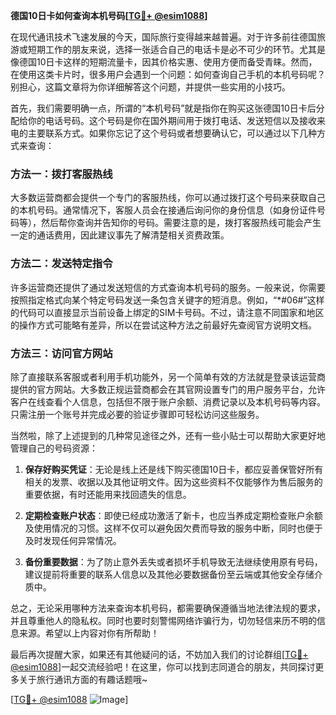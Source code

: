 **德国10日卡如何查询本机号码[[TG💪+ @esim1088](https://t.me/s/esim1088)]**

在现代通讯技术飞速发展的今天，国际旅行变得越来越普遍。对于许多前往德国旅游或短期工作的朋友来说，选择一张适合自己的电话卡是必不可少的环节。尤其是像德国10日卡这样的短期流量卡，因其价格实惠、使用方便而备受青睐。然而，在使用这类卡片时，很多用户会遇到一个问题：如何查询自己手机的本机号码呢？别担心，这篇文章将为你详细解答这个问题，并提供一些实用的小技巧。

首先，我们需要明确一点，所谓的“本机号码”就是指你在购买这张德国10日卡后分配给你的电话号码。这个号码是你在国外期间用于拨打电话、发送短信以及接收来电的主要联系方式。如果你忘记了这个号码或者想要确认它，可以通过以下几种方式来查询：

### 方法一：拨打客服热线

大多数运营商都会提供一个专门的客服热线，你可以通过拨打这个号码来获取自己的本机号码。通常情况下，客服人员会在接通后询问你的身份信息（如身份证件号码等），然后帮你查询并告知你的号码。需要注意的是，拨打客服热线可能会产生一定的通话费用，因此建议事先了解清楚相关资费政策。

### 方法二：发送特定指令

许多运营商还提供了通过发送短信的方式查询本机号码的服务。一般来说，你需要按照指定格式向某个特定号码发送一条包含关键字的短消息。例如，“*#06#”这样的代码可以直接显示当前设备上绑定的SIM卡号码。不过，请注意不同国家和地区的操作方式可能略有差异，所以在尝试这种方法之前最好先查阅官方说明文档。

### 方法三：访问官方网站

除了直接联系客服或者利用手机功能外，另一个简单有效的方法就是登录该运营商提供的官方网站。大多数正规运营商都会在其官网设置专门的用户服务平台，允许客户在线查看个人信息，包括但不限于账户余额、消费记录以及本机号码等内容。只需注册一个账号并完成必要的验证步骤即可轻松访问这些服务。

当然啦，除了上述提到的几种常见途径之外，还有一些小贴士可以帮助大家更好地管理自己的号码资源：

1. **保存好购买凭证**：无论是线上还是线下购买德国10日卡，都应妥善保管好所有相关的发票、收据以及其他证明文件。因为这些资料不仅能够作为售后服务的重要依据，有时还能用来找回遗失的信息。
   
2. **定期检查账户状态**：即使已经成功激活了新卡，也应当养成定期检查账户余额及使用情况的习惯。这样不仅可以避免因欠费而导致的服务中断，同时也便于及时发现任何异常情况。

3. **备份重要数据**：为了防止意外丢失或者损坏手机导致无法继续使用原有号码，建议提前将重要的联系人信息以及其他必要数据备份至云端或其他安全存储介质中。

总之，无论采用哪种方法来查询本机号码，都需要确保遵循当地法律法规的要求，并且尊重他人的隐私权。同时也要时刻警惕网络诈骗行为，切勿轻信来历不明的信息来源。希望以上内容对你有所帮助！

最后再次提醒大家，如果还有其他疑问的话，不妨加入我们的讨论群组[[TG💪+ @esim1088](https://t.me/s/esim1088)]一起交流经验吧！在这里，你可以找到志同道合的朋友，共同探讨更多关于旅行通讯方面的有趣话题哦~

[[TG💪+ @esim1088](https://t.me/s/esim1088) ![Image](https://i.postimg.cc/4NQfJmqS/Snipaste-2025-05-13-00-14-12.png)]